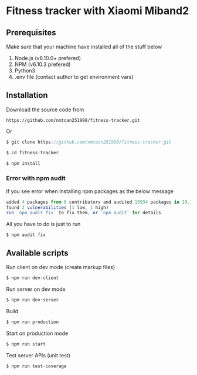# Fitness tracker with Xiaomi Miband2

## Prerequisites
Make sure that your machine have installed all of the stuff below
1. Node.js (v8.10.0+ prefered)
2. NPM (v6.10.3 prefered)
3. Python3
4. .env file (contact author to get environment vars)

## Installation
Download the source code from 

`https://github.com/nmtoan251998/fitness-tracker.git`

Or

``` javascript
$ git clone https://github.com/nmtoan251998/fitness-tracker.git

$ cd fitness-tracker

$ npm install
```

### Error with npm audit
If you see error when installing npm packages as the below message
``` javascript
added 4 packages from 8 contributors and audited 15934 packages in 19.166s
found 2 vulnerabilities (1 low, 1 high)
run `npm audit fix` to fix them, or `npm audit` for details
```
All you have to do is just to run 

``` javasciprt
$ npm audit fix
```

## Available scripts
Run client on dev mode (create markup files)
``` javascript
$ npm run dev:client
```

Run server on dev mode
``` javascript
$ npm run dev:server
```

Build
``` javascript
$ npm run production
```

Start on production mode
``` javascript
$ npm run start
```

Test server APIs (unit test)
``` javascript
$ npm run test-coverage
```